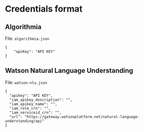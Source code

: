 # Credentials format

## Algorithmia

File: `algorithmia.json`

```
{
    "apiKey": "API KEY"
}

```
## Watson Natural Language Understanding

File: `watson-nlu.json`

```
{
  "apikey": "API KEY",
  "iam_apikey_description": "",
  "iam_apikey_name": "",
  "iam_role_crn": "",
  "iam_serviceid_crn": "",
  "url": "https://gateway.watsonplatform.net/natural-language-understanding/api"
}

```
